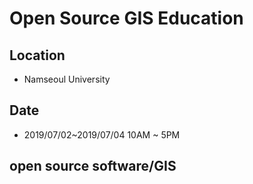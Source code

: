# Open Source GIS Education

## Location
 * Namseoul University
 
## Date
 * 2019/07/02~2019/07/04 10AM ~ 5PM

## open source software/GIS

